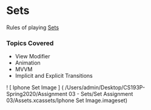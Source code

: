 # Sets

Rules of playing [Sets](https://en.wikipedia.org/wiki/Set_(card_game))

### Topics Covered 

* View Modifier
* Animation 
* MVVM 
* Implicit and Explicit Transitions

! [ Iphone Set Image ] ( /Users/admin/Desktop/CS193P-Spring2020/Assignment 03 - Sets/Set Assignment 03/Assets.xcassets/Iphone Set Image.imageset)

